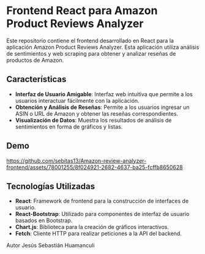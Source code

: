# Frontend React para Amazon Product Reviews Analyzer

Este repositorio contiene el frontend desarrollado en React para la aplicación Amazon Product Reviews Analyzer. Esta aplicación utiliza análisis de sentimientos y web scraping para obtener y analizar reseñas de productos de Amazon.

## Características

- **Interfaz de Usuario Amigable**: Interfaz web intuitiva que permite a los usuarios interactuar fácilmente con la aplicación.
- **Obtención y Análisis de Reseñas**: Permite a los usuarios ingresar un ASIN o URL de Amazon y obtener las reseñas correspondientes.
- **Visualización de Datos**: Muestra los resultados de análisis de sentimientos en forma de gráficos y listas.

## Demo



https://github.com/sebitas13/Amazon-review-analyzer-frontend/assets/78001255/8f024921-2682-4637-ba25-fcffb8650628



## Tecnologías Utilizadas

- **React**: Framework de frontend para la construcción de interfaces de usuario.
- **React-Bootstrap**: Utilizado para componentes de interfaz de usuario basados en Bootstrap.
- **Chart.js**: Biblioteca para la creación de gráficos interactivos.
- **Fetch**: Cliente HTTP para realizar peticiones a la API del backend.

Autor
Jesús Sebastián Huamanculi
